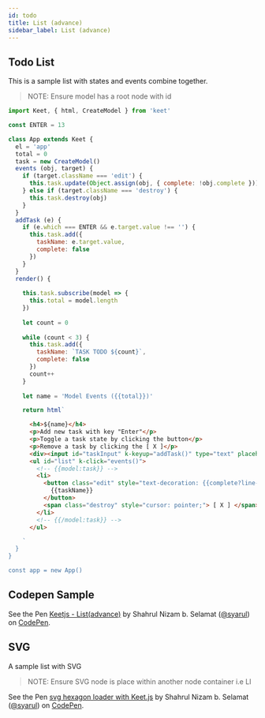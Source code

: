 ```yaml
---
id: todo
title: List (advance)
sidebar_label: List (advance)
---
```


## Todo List

This is a sample list with states and events combine together.

> NOTE: Ensure model has a root node with id

```js
import Keet, { html, CreateModel } from 'keet'

const ENTER = 13

class App extends Keet {
  el = 'app'
  total = 0
  task = new CreateModel()
  events (obj, target) {
    if (target.className === 'edit') {
      this.task.update(Object.assign(obj, { complete: !obj.complete }))
    } else if (target.className === 'destroy') {
      this.task.destroy(obj)
    }
  }
  addTask (e) {
    if (e.which === ENTER && e.target.value !== '') {
      this.task.add({
        taskName: e.target.value,
        complete: false
      })
    }
  }
  render() {
    
    this.task.subscribe(model => {
      this.total = model.length
    })
    
    let count = 0
    
    while (count < 3) {
      this.task.add({
        taskName: `TASK TODO ${count}`,
        complete: false
      })
      count++
    }
    
    let name = 'Model Events ({{total}})'

    return html`
```
```html
      <h4>${name}</h4>
      <p>Add new task with key "Enter"</p>
      <p>Toggle a task state by clicking the button</p>
      <p>Remove a task by clicking the [ X ]</p>
      <div><input id="taskInput" k-keyup="addTask()" type="text" placeholder="Add a task"></div>
      <ul id="list" k-click="events()">
        <!-- {{model:task}} -->
        <li>
          <button class="edit" style="text-decoration: {{complete?line-through:none}};"> 
            {{taskName}} 
          </button>
          <span class="destroy" style="cursor: pointer;"> [ X ] </span>
        </li>
        <!-- {{/model:task}} -->
      </ul>
```
```js
    `
  }
}

const app = new App()
```

## Codepen Sample

<p data-height="265" data-theme-id="dark" data-slug-hash="yxorPq" data-default-tab="js,result" data-user="syarul" data-pen-title="Keetjs - List(advance)" class="codepen">See the Pen <a href="https://codepen.io/syarul/pen/yxorPq/">Keetjs - List(advance)</a> by Shahrul Nizam b. Selamat (<a href="https://codepen.io/syarul">@syarul</a>) on <a href="https://codepen.io">CodePen</a>.</p>
<script async src="https://static.codepen.io/assets/embed/ei.js"></script>

## SVG

A sample list with SVG

> NOTE: Ensure SVG node is place within another node container i.e LI

<p data-height="265" data-theme-id="dark" data-slug-hash="LVMdYa" data-default-tab="js,result" data-user="syarul" data-pen-title="svg hexagon loader with Keet.js" class="codepen">See the Pen <a href="https://codepen.io/syarul/pen/LVMdYa/">svg hexagon loader with Keet.js</a> by Shahrul Nizam b. Selamat (<a href="https://codepen.io/syarul">@syarul</a>) on <a href="https://codepen.io">CodePen</a>.</p>
<script async src="https://static.codepen.io/assets/embed/ei.js"></script>
